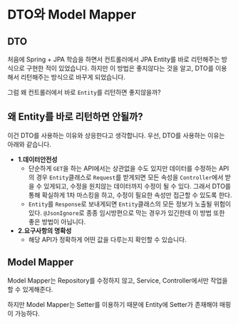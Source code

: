 # DTO와 Model Mapper
## DTO
처음에 Spring + JPA 학습을 하면서 컨트롤러에서 JPA Entity를 바로 리턴해주는 방식으로 구현한 적이 있었습니다. 하지만 이 방법은 좋지않다는 것을 알고, DTO를 이용해서 리턴해주는 방식으로 바꾸게 되었습니다.

그럼 왜 컨트롤러에서 바로 `Entity`를 리턴하면 좋지않을까?

## 왜 Entity를 바로 리턴하면 안될까?
이건 DTO를 사용하는 이유와 상응한다고 생각합니다. 우선, DTO를 사용하는 이유는 아래와 같습니다.

- **1.데이터안전성**
    - 단순하게 `GET`을 하는 API에서는 상관없을 수도 있지만 데이터를 수정하는 API의 경우 `Entity`클래스로 `Request`를 받게되면 모든 속성을 `Controller`에서 받을 수 있게되고, 수정을 원치않는 데이터까지 수정이 될 수 있다. 그래서 DTO를 통해 확실하게 1차 마스킹을 하고, 수정이 필요한 속성만 접근할 수 있도록 한다.
    - `Entity`를 `Response`로 보내게되면 `Entity`클래스의 모든 정보가 노출될 위험이 있다. `@JsonIgnore`로 종종 임시방편으로 막는 경우가 있긴한데 이 방법 또한 좋은 방법이 아닙니다.
- **2.요구사항의 명확성**
    - 해당 API가 정확하게 어떤 값을 다루는지 확인할 수 있습니다.

## Model Mapper
Model Mapper는 Repository를 수정하지 않고, Service, Controller에서만 작업을 할 수 있게해준다.

하지만 Model Mapper는 Setter를 이용하기 때문에 Entity에 Setter가 존재해야 매핑이 가능하다.


